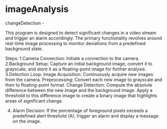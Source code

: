 # imageAnalysis

 changeDetection - 

This program is designed to detect significant changes in a video stream and trigger an alarm accordingly. The primary functionality revolves around real-time image processing to monitor deviations from a predefined background state.

Steps:
1.Camera Connection: Initiate a connection to the camera.
2.Background Setup: Capture an initial background image, convert it to grayscale, and store it as a floating-point image for further analysis.
3.Detection Loop:
  Image Acquisition: Continuously acquire new images from the camera.
  Preprocessing: Convert each new image to grayscale and then to floating-point format.
  Change Detection: Compute the absolute difference between the new image and the background image.
  Apply a threshold to this difference image to create a binary image that highlights areas of significant change.

4. Alarm Decision: If the percentage of foreground pixels exceeds a predefined alert threshold (A), trigger an alarm and display a message on the image.
